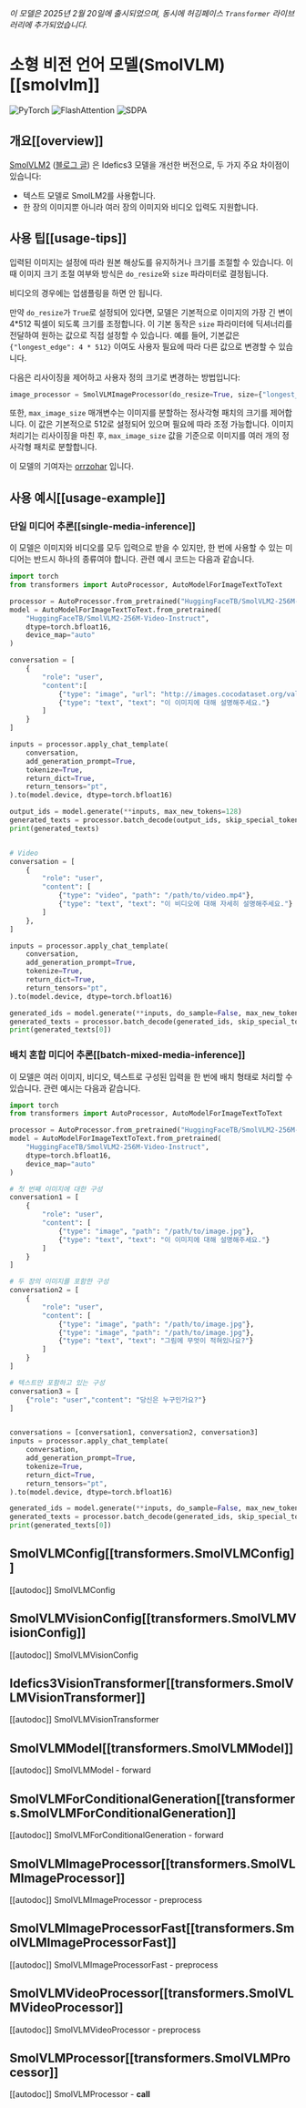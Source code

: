 <!--Copyright 2025 The HuggingFace Team. All rights reserved.

Licensed under the Apache License, Version 2.0 (the "License"); you may not use this file except in compliance with
the License. You may obtain a copy of the License at

http://www.apache.org/licenses/LICENSE-2.0

Unless required by applicable law or agreed to in writing, software distributed under the License is distributed on
an "AS IS" BASIS, WITHOUT WARRANTIES OR CONDITIONS OF ANY KIND, either express or implied. See the License for the
specific language governing permissions and limitations under the License.

⚠️ Note that this file is in Markdown but contain specific syntax for our doc-builder (similar to MDX) that may not be
rendered properly in your Markdown viewer.

-->
*이 모델은 2025년 2월 20일에 출시되었으며, 동시에 허깅페이스 `Transformer` 라이브러리에 추가되었습니다.*

# 소형 비전 언어 모델(SmolVLM)[[smolvlm]]

<div class="flex flex-wrap space-x-1">
<img alt="PyTorch" src="https://img.shields.io/badge/PyTorch-DE3412?style=flat&logo=pytorch&logoColor=white">
<img alt="FlashAttention" src="https://img.shields.io/badge/%E2%9A%A1%EF%B8%8E%20FlashAttention-eae0c8?style=flat">
<img alt="SDPA" src="https://img.shields.io/badge/SDPA-DE3412?style=flat&logo=pytorch&logoColor=white">
</div>

## 개요[[overview]]
[SmolVLM2](https://huggingface.co/papers/2504.05299) ([블로그 글](https://huggingface.co/blog/smolvlm2)) 은 Idefics3 모델을 개선한 버전으로, 두 가지 주요 차이점이 있습니다:

- 텍스트 모델로 SmolLM2를 사용합니다.
- 한 장의 이미지뿐 아니라 여러 장의 이미지와 비디오 입력도 지원합니다.

## 사용 팁[[usage-tips]]

입력된 이미지는 설정에 따라 원본 해상도를 유지하거나 크기를 조절할 수 있습니다. 이때 이미지 크기 조절 여부와 방식은 `do_resize`와 `size` 파라미터로 결정됩니다.

비디오의 경우에는 업샘플링을 하면 안 됩니다.

만약 `do_resize`가 `True`로 설정되어 있다면, 모델은 기본적으로 이미지의 가장 긴 변이 4*512 픽셀이 되도록 크기를 조정합니다.
이 기본 동작은 `size` 파라미터에 딕셔너리를 전달하여 원하는 값으로 직접 설정할 수 있습니다. 예를 들어, 기본값은 `{"longest_edge": 4 * 512}` 이여도 사용자 필요에 따라 다른 값으로 변경할 수 있습니다.

다음은 리사이징을 제어하고 사용자 정의 크기로 변경하는 방법입니다:
```python
image_processor = SmolVLMImageProcessor(do_resize=True, size={"longest_edge": 2 * 512}, max_image_size=512)
```

또한, `max_image_size` 매개변수는 이미지를 분할하는 정사각형 패치의 크기를 제어합니다. 이 값은 기본적으로 512로 설정되어 있으며 필요에 따라 조정 가능합니다. 이미지 처리기는 리사이징을 마친 후, `max_image_size` 값을 기준으로 이미지를 여러 개의 정사각형 패치로 분할합니다.

이 모델의 기여자는 [orrzohar](https://huggingface.co/orrzohar) 입니다.



## 사용 예시[[usage-example]]

### 단일 미디어 추론[[single-media-inference]]

이 모델은 이미지와 비디오를 모두 입력으로 받을 수 있지만, 한 번에 사용할 수 있는 미디어는 반드시 하나의 종류여야 합니다. 관련 예시 코드는 다음과 같습니다.

```python
import torch
from transformers import AutoProcessor, AutoModelForImageTextToText

processor = AutoProcessor.from_pretrained("HuggingFaceTB/SmolVLM2-256M-Video-Instruct")
model = AutoModelForImageTextToText.from_pretrained(
    "HuggingFaceTB/SmolVLM2-256M-Video-Instruct",
    dtype=torch.bfloat16,
    device_map="auto"
)

conversation = [
    {
        "role": "user",
        "content":[
            {"type": "image", "url": "http://images.cocodataset.org/val2017/000000039769.jpg"},
            {"type": "text", "text": "이 이미지에 대해 설명해주세요."}
        ]
    }
]

inputs = processor.apply_chat_template(
    conversation,
    add_generation_prompt=True,
    tokenize=True,
    return_dict=True,
    return_tensors="pt",
).to(model.device, dtype=torch.bfloat16)

output_ids = model.generate(**inputs, max_new_tokens=128)
generated_texts = processor.batch_decode(output_ids, skip_special_tokens=True)
print(generated_texts)


# Video
conversation = [
    {
        "role": "user",
        "content": [
            {"type": "video", "path": "/path/to/video.mp4"},
            {"type": "text", "text": "이 비디오에 대해 자세히 설명해주세요."}
        ]
    },
]

inputs = processor.apply_chat_template(
    conversation,
    add_generation_prompt=True,
    tokenize=True,
    return_dict=True,
    return_tensors="pt",
).to(model.device, dtype=torch.bfloat16)

generated_ids = model.generate(**inputs, do_sample=False, max_new_tokens=100)
generated_texts = processor.batch_decode(generated_ids, skip_special_tokens=True)
print(generated_texts[0])
```

### 배치 혼합 미디어 추론[[batch-mixed-media-inference]]

이 모델은 여러 이미지, 비디오, 텍스트로 구성된 입력을 한 번에 배치 형태로 처리할 수 있습니다. 관련 예시는 다음과 같습니다.

```python
import torch
from transformers import AutoProcessor, AutoModelForImageTextToText

processor = AutoProcessor.from_pretrained("HuggingFaceTB/SmolVLM2-256M-Video-Instruct")
model = AutoModelForImageTextToText.from_pretrained(
    "HuggingFaceTB/SmolVLM2-256M-Video-Instruct",
    dtype=torch.bfloat16,
    device_map="auto"
)

# 첫 번째 이미지에 대한 구성
conversation1 = [
    {
        "role": "user",
        "content": [
            {"type": "image", "path": "/path/to/image.jpg"},
            {"type": "text", "text": "이 이미지에 대해 설명해주세요."}
        ]
    }
]

# 두 장의 이미지를 포함한 구성
conversation2 = [
    {
        "role": "user",
        "content": [
            {"type": "image", "path": "/path/to/image.jpg"},
            {"type": "image", "path": "/path/to/image.jpg"},
            {"type": "text", "text": "그림에 무엇이 적혀있나요?"}
        ]
    }
]

# 텍스트만 포함하고 있는 구성
conversation3 = [
    {"role": "user","content": "당신은 누구인가요?"}
]


conversations = [conversation1, conversation2, conversation3]
inputs = processor.apply_chat_template(
    conversation,
    add_generation_prompt=True,
    tokenize=True,
    return_dict=True,
    return_tensors="pt",
).to(model.device, dtype=torch.bfloat16)

generated_ids = model.generate(**inputs, do_sample=False, max_new_tokens=100)
generated_texts = processor.batch_decode(generated_ids, skip_special_tokens=True)
print(generated_texts[0])
```

## SmolVLMConfig[[transformers.SmolVLMConfig]]

[[autodoc]] SmolVLMConfig

## SmolVLMVisionConfig[[transformers.SmolVLMVisionConfig]]

[[autodoc]] SmolVLMVisionConfig

## Idefics3VisionTransformer[[transformers.SmolVLMVisionTransformer]]

[[autodoc]] SmolVLMVisionTransformer

## SmolVLMModel[[transformers.SmolVLMModel]]

[[autodoc]] SmolVLMModel
    - forward

## SmolVLMForConditionalGeneration[[transformers.SmolVLMForConditionalGeneration]]

[[autodoc]] SmolVLMForConditionalGeneration
    - forward

## SmolVLMImageProcessor[[transformers.SmolVLMImageProcessor]]
[[autodoc]] SmolVLMImageProcessor
    - preprocess

## SmolVLMImageProcessorFast[[transformers.SmolVLMImageProcessorFast]]
[[autodoc]] SmolVLMImageProcessorFast
    - preprocess

## SmolVLMVideoProcessor[[transformers.SmolVLMVideoProcessor]]
[[autodoc]] SmolVLMVideoProcessor
    - preprocess

## SmolVLMProcessor[[transformers.SmolVLMProcessor]]
[[autodoc]] SmolVLMProcessor
    - __call__
